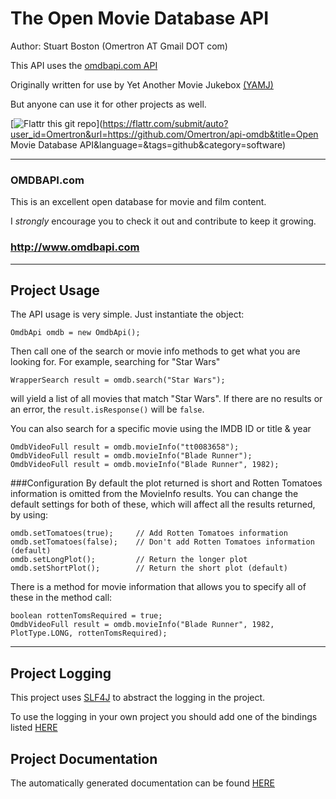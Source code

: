 The Open Movie Database API
===========================

Author: Stuart Boston (Omertron AT Gmail DOT com)

This API uses the [omdbapi.com API](http://omdbapi.com/)

Originally written for use by Yet Another Movie Jukebox [(YAMJ)](http://code.google.com/p/moviejukebox/)

But anyone can use it for other projects as well.

[![Flattr this git repo](http://api.flattr.com/button/flattr-badge-large.png)](https://flattr.com/submit/auto?user_id=Omertron&url=https://github.com/Omertron/api-omdb&title=Open Movie Database API&language=&tags=github&category=software)
***
### OMDBAPI.com
This is an excellent open database for movie and film content.

I *strongly* encourage you to check it out and contribute to keep it growing.

### http://www.omdbapi.com
***
Project Usage
-------------

The API usage is very simple. Just instantiate the object:

    OmdbApi omdb = new OmdbApi();

Then call one of the search or movie info methods to get what you are looking for.
For example, searching for "Star Wars"

    WrapperSearch result = omdb.search("Star Wars");

will yield a list of all movies that match "Star Wars".
If there are no results or an error, the `result.isResponse()` will be `false`.

You can also search for a specific movie using the IMDB ID or title & year

    OmdbVideoFull result = omdb.movieInfo("tt0083658");
    OmdbVideoFull result = omdb.movieInfo("Blade Runner");
    OmdbVideoFull result = omdb.movieInfo("Blade Runner", 1982);

###Configuration
By default the plot returned is short and Rotten Tomatoes information is omitted from the MovieInfo results.
You can change the default settings for both of these, which will affect all the results returned, by using:

    omdb.setTomatoes(true);     // Add Rotten Tomatoes information
    omdb.setTomatoes(false);    // Don't add Rotten Tomatoes information (default)
    omdb.setLongPlot();         // Return the longer plot
    omdb.setShortPlot();        // Return the short plot (default)

There is a method for movie information that allows you to specify all of these in the method call:

    boolean rottenTomsRequired = true;
    OmdbVideoFull result = omdb.movieInfo("Blade Runner", 1982, PlotType.LONG, rottenTomsRequired);


***
Project Logging
---------------
This project uses [SLF4J](http://www.slf4j.org) to abstract the logging in the project.

To use the logging in your own project you should add one of the bindings listed [HERE](http://www.slf4j.org/manual.html#swapping)

Project Documentation
---------------------
The automatically generated documentation can be found [HERE](http://omertron.github.com/api-omdb/)
